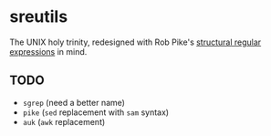 # sreutils

The UNIX holy trinity, redesigned with Rob Pike's
[structural regular expressions](http://doc.cat-v.org/bell_labs/structural_regexps/)
in mind.

## TODO

- `sgrep` (need a better name)
- `pike` (`sed` replacement with `sam` syntax)
- `auk` (`awk` replacement)

